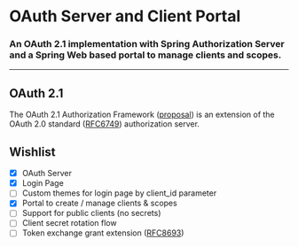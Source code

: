 # OAuth Server and Client Portal
### An OAuth 2.1 implementation with Spring Authorization Server and a Spring Web based portal to manage clients and scopes.

<hr>

## OAuth 2.1
The OAuth 2.1 Authorization Framework ([proposal](https://datatracker.ietf.org/doc/html/draft-ietf-oauth-v2-1-10)) is an extension of the OAuth 2.0 standard ([RFC6749](https://datatracker.ietf.org/doc/html/rfc6749)) authorization server. 

## Wishlist
- [x] OAuth Server
- [x] Login Page
- [ ] Custom themes for login page by client_id parameter
- [x] Portal to create / manage clients & scopes
- [ ] Support for public clients (no secrets)
- [ ] Client secret rotation flow
- [ ] Token exchange grant extension ([RFC8693]([https://oauth.net/2/token-exchange/](https://datatracker.ietf.org/doc/html/rfc8693)))
